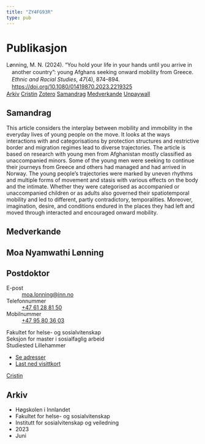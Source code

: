```yaml
---
title: "ZY4FG93R"
type: pub
---
```

<h1>Publikasjon</h1>
<article id="csl-bib-container-ZY4FG93R" class="csl-bib-container">
  <div class="csl-bib-body" style="line-height: 1.35; padding-left: 1em; text-indent:-1em;">
  <div class="csl-entry">L&#xF8;nning, M. N. (2024). &#x201C;You hold your life in your hands until you arrive in another country&#x201D;: young Afghans seeking onward mobility from Greece. <i>Ethnic and Racial Studies</i>, <i>47</i>(4), 874&#x2013;894. <a href="https://doi.org/10.1080/01419870.2023.2219325">https://doi.org/10.1080/01419870.2023.2219325</a></div>
</div>
  <div class="csl-bib-buttons">
    <a href="#taxonomy-article-ZY4FG93R" class="csl-bib-button">Arkiv</a>
    <a href="https://app.cristin.no/results/show.jsf?id=2159206" alt="Cristin URL" class="csl-bib-button">Cristin</a>
    <a href="http://zotero.org/groups/5402882/items/ZY4FG93R" alt="Zotero URL" class="csl-bib-button">Zotero</a>
    <a href="#abstract-article-ZY4FG93R" class="csl-bib-button">Samandrag</a>
    <a href="#contributors-article-ZY4FG93R" class="csl-bib-button">Medverkande</a>
    <a href="https://www.tandfonline.com/doi/pdf/10.1080/01419870.2023.2219325?needAccess=true&amp;role=button" class="csl-bib-button">Unpaywall</a>
  </div>
  <div id="csl-bib-meta-container-ZY4FG93R"></div>
</article>
<div id="csl-bib-meta-ZY4FG93R" class="csl-bib-meta">
  <article id="abstract-article-ZY4FG93R" class="abstract-article">
    <h1>Samandrag</h1>
    This article considers the interplay between mobility and immobility in the everyday lives of young people on the move. It looks at the ways interactions with and categorisations by protection structures and restrictive border and migration regimes lead to diverse trajectories. The article is based on research with young men from Afghanistan mostly classified as unaccompanied minors. Some of the young men were seeking to continue their journeys from Greece and others had managed and had arrived in Norway. The young people’s trajectories were marked by uneven rhythms and multiple forms of movement and stasis with various effects on the body and the intimate. Whether they were categorised as accompanied or unaccompanied children or as adults also governed their spatiotemporal mobility and led to different, partly contradictory, temporalities. Moreover, imagination, desire, and conditions endured in the places they had left and moved through interacted and encouraged onward mobility.
  </article>
  <article id="contributors-article-ZY4FG93R" class="contributors-article">
    <h1>Medverkande</h1>
    <div class="personas"> <div class="vrtx-hinn-person-card"> <div class="photo"> <i class="lar la-user-circle missing-person"></i> </div> <div class="info"> <hgroup><h1>Moa Nyamwathi Lønning</h1> <h2>Postdoktor</h2> </hgroup><dl> <dt>E-post</dt> <dd> <a href="mailto:moa.lonning@inn.no">moa.lonning@inn.no</a> </dd> <dt>Telefonnummer</dt> <dd><a href="tel:+4761288150"> +47 61 28 81 50 </a></dd> <dt>Mobilnummer</dt> <dd><a href="tel:+4795803603"> +47 95 80 36 03 </a></dd> </dl> <p> Fakultet for helse- og sosialvitenskap<br> Seksjon for master i sosialfaglig arbeid<br> Studiested Lillehammer </p> <ul class="vrtx-hinn-links"> <li><a href="https://www.inn.no/finn-en-ansatt/moa-lonning.html#vrtx-hinn-addresses">Se adresser</a></li> <li><a href="https://www.inn.no/finn-en-ansatt/moa-lonning.html?vrtx=vcf">Last ned visittkort</a></li> </ul> </div> </div> <a href="https://app.cristin.no/persons/show.jsf?id=526986" alt="Cristin URL" class="personas-cristin">Cristin</a> </div>
  </article>
  <article id="taxonomy-article-ZY4FG93R" class="taxonomy-article">
    <h1>Arkiv</h1>
    <ul>
      <li>Høgskolen i Innlandet</li>
      <li>Fakultet for helse- og sosialvitenskap</li>
      <li>Institutt for sosialvitenskap og veiledning</li>
      <li>2023</li>
      <li>Juni</li>
    </ul>
  </article>
</div>
